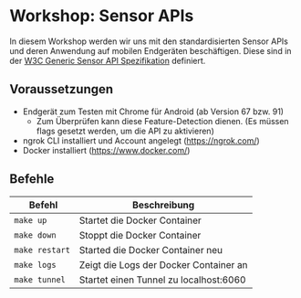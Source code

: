 # Workshop: Sensor APIs

In diesem Workshop werden wir uns mit den standardisierten Sensor APIs und deren Anwendung auf mobilen Endgeräten beschäftigen. Diese sind in der [W3C Generic Sensor API Spezifikation](https://www.w3.org/TR/generic-sensor/) definiert.

## Voraussetzungen

* Endgerät zum Testen mit Chrome für Android (ab Version 67 bzw. 91)
  * Zum Überprüfen kann diese Feature-Detection dienen. (Es müssen flags gesetzt werden, um die API zu aktivieren)
* ngrok CLI installiert und Account angelegt (https://ngrok.com/)
* Docker installiert (https://www.docker.com/)

## Befehle

| Befehl | Beschreibung |
| --- | --- |
| `make up` | Startet die Docker Container |
| `make down` | Stoppt die Docker Container |
| `make restart` | Started die Docker Container neu |
| `make logs` | Zeigt die Logs der Docker Container an |
| `make tunnel` | Startet einen Tunnel zu localhost:6060 |
